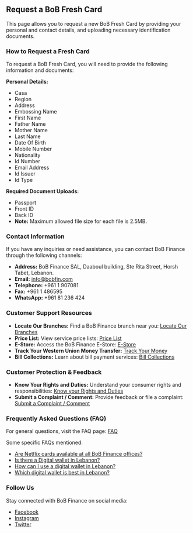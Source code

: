 ## Request a BoB Fresh Card

This page allows you to request a new BoB Fresh Card by providing your personal and contact details, and uploading necessary identification documents.

### How to Request a Fresh Card

To request a BoB Fresh Card, you will need to provide the following information and documents:

**Personal Details:**
*   Casa
*   Region
*   Address
*   Embossing Name
*   First Name
*   Father Name
*   Mother Name
*   Last Name
*   Date Of Birth
*   Mobile Number
*   Nationality
*   Id Number
*   Email Address
*   Id Issuer
*   Id Type

**Required Document Uploads:**
*   Passport
*   Front ID
*   Back ID
*   **Note:** Maximum allowed file size for each file is 2.5MB.

### Contact Information

If you have any inquiries or need assistance, you can contact BoB Finance through the following channels:

*   **Address:** BoB Finance SAL, Daaboul building, Ste Rita Street, Horsh Tabet, Lebanon.
*   **Email:** info@bobfin.com
*   **Telephone:** +961 1 907081
*   **Fax:** +961 1 486595
*   **WhatsApp:** +961 81 236 424

### Customer Support Resources

*   **Locate Our Branches:** Find a BoB Finance branch near you: [Locate Our Branches](https://www.bob-finance.com/Inside/Subagents)
*   **Price List:** View service price lists: [Price List](https://www.bob-finance.com/Home/BuildPriceList/)
*   **E-Store:** Access the BoB Finance E-Store: [E-Store](https://www.bob-finance.com/Inside/InsidePages/Estore)
*   **Track Your Western Union Money Transfer:** [Track Your Money](http://www.wu.com/LB/en/track-transfer.html)
*   **Bill Collections:** Learn about bill payment services: [Bill Collections](https://www.bob-finance.com/Inside/InsidePages/BillCollections)

### Customer Protection & Feedback

*   **Know Your Rights and Duties:** Understand your consumer rights and responsibilities: [Know your Rights and Duties](https://www.bob-finance.com/Inside/RightsAndDuties)
*   **Submit a Complaint / Comment:** Provide feedback or file a complaint: [Submit a Complaint / Comment](https://www.bob-finance.com/CustomerProtection/ComplaintAndCommentView)

### Frequently Asked Questions (FAQ)

For general questions, visit the FAQ page: [FAQ](https://www.bob-finance.com/Inside/FAQ)

Some specific FAQs mentioned:
*   [Are Netflix cards available at all BoB Finance offices?](https://www.bob-finance.com/Inside/FAQ/792817dd-5d5f-4703-8b16-632f355c716c)
*   [Is there a Digital wallet in Lebanon?](https://www.bob-finance.com/Inside/FAQ/63ea8c52-01c5-4925-a72f-2f3baa6dd372)
*   [How can I use a digital wallet in Lebanon?](https://www.bob-finance.com/Inside/FAQ/4c8c4a9c-bfb4-4585-98c1-c4cc29380a88)
*   [Which digital wallet is best in Lebanon?](https://www.bob-finance.com/Inside/FAQ/931816f9-05d4-4c2b-acdf-76abef14b05f)

### Follow Us

Stay connected with BoB Finance on social media:
*   [Facebook](https://www.facebook.com/BobFinanceSal)
*   [Instagram](https://www.instagram.com/BoB_Finance)
*   [Twitter](https://twitter.com/BoBFinance2)